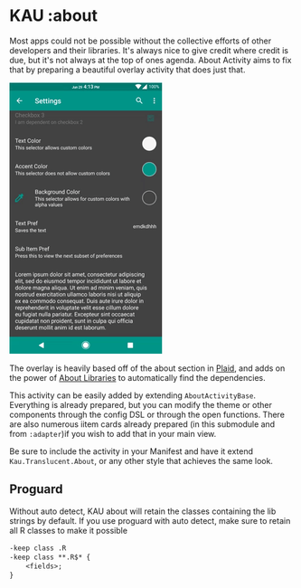 # KAU :about

Most apps could not be possible without the collective efforts of other developers and their libraries.
It's always nice to give credit where credit is due, but it's not always at the top of ones agenda.
About Activity aims to fix that by preparing a beautiful overlay activity that does just that.

![About Activity Gif](https://raw.githubusercontent.com/AllanWang/Storage-Hub/master/kau/kau_about_activity.gif)

The overlay is heavily based off of the about section in [Plaid](https://github.com/nickbutcher/plaid),
and adds on the power of [About Libraries](https://github.com/mikepenz/AboutLibraries) to automatically find the dependencies.

This activity can be easily added by extending `AboutActivityBase`.
Everything is already prepared, but you can modify the theme or other components through the config DSL or through the open functions.
There are also numerous iitem cards already prepared (in this submodule and from `:adapter`)if you wish to add that in your main view.

Be sure to include the activity in your Manifest and have it extend `Kau.Translucent.About`, or any other style that achieves the same look.

## Proguard

Without auto detect, KAU about will retain the classes containing the lib strings by default.
If you use proguard with auto detect, make sure to retain all R classes to make it possible

```
-keep class .R
-keep class **.R$* {
    <fields>;
}
```